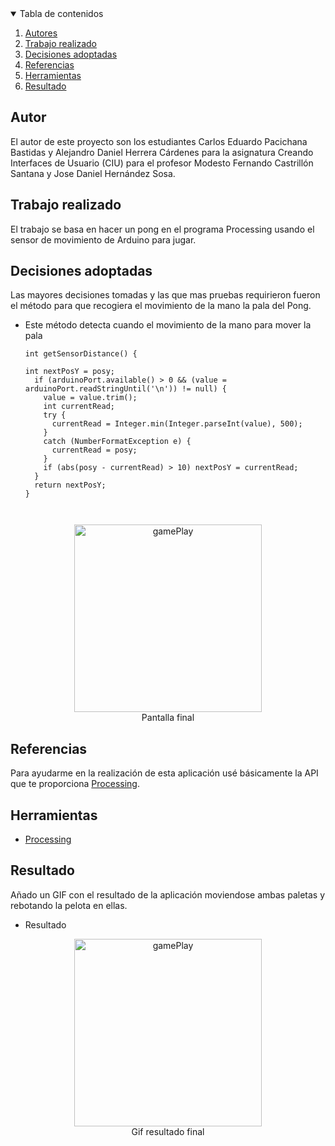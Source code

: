 <!-- TABLE OF CONTENTS -->
<details open="open">
  <summary>Tabla de contenidos</summary>
  <ol>
    <li>
      <a href="#Autor">Autores</a>
    </li>
    <li>
      <a href="#Trabajo realizado">Trabajo realizado</a>
    </li>
    <li><a href="#decisiones-adoptadas">Decisiones adoptadas</a></li>
    <li><a href="#referencias">Referencias</a></li>
    <li><a href="#herramientas">Herramientas</a></li>
    <li><a href="#resultado">Resultado</a></li>
  </ol>
</details>




## Autor

El autor de este proyecto son los estudiantes Carlos Eduardo Pacichana Bastidas y Alejandro Daniel Herrera Cárdenes para la asignatura Creando Interfaces de Usuario (CIU) para el profesor Modesto Fernando Castrillón Santana y Jose Daniel Hernández Sosa. 


## Trabajo realizado

El trabajo se basa en hacer un pong en el programa Processing usando el sensor de movimiento de Arduino para jugar.

## Decisiones adoptadas

Las mayores decisiones tomadas y las que mas pruebas requirieron fueron el método para que recogiera el movimiento de la mano la pala del Pong.

* Este método detecta cuando el movimiento de la mano para mover la pala
  ```
  int getSensorDistance() {
  
  int nextPosY = posy;
    if (arduinoPort.available() > 0 && (value = arduinoPort.readStringUntil('\n')) != null) {
      value = value.trim();
      int currentRead;
      try {
        currentRead = Integer.min(Integer.parseInt(value), 500);
      } 
      catch (NumberFormatException e) {
        currentRead = posy;
      }
      if (abs(posy - currentRead) > 10) nextPosY = currentRead;
    }
    return nextPosY;
  }



 <p align="center"><img src="images/gameover.png" alt="gamePlay" width="300" height="300"></br>Pantalla final</p>
 


## Referencias

Para ayudarme en la realización de esta aplicación usé básicamente la API que te proporciona [Processing](https://www.processing.org/).

## Herramientas

* [Processing](https://www.processing.org/)




## Resultado

Añado un GIF con el resultado de la aplicación moviendose ambas paletas y rebotando la pelota en ellas.

  * Resultado
  <p align="center"><img src="images/pong.gif" alt="gamePlay" width="300" height="300"></br>Gif resultado final</p>
